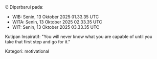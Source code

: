 ⏰ Diperbarui pada:
- WIB: Senin, 13 Oktober 2025 01.33.35 UTC
- WITA: Senin, 13 Oktober 2025 02.33.35 UTC
- WIT: Senin, 13 Oktober 2025 03.33.35 UTC

Kutipan Inspiratif:
"You will never know what you are capable of until you take that first step and go for it."


Kategori: motivational

